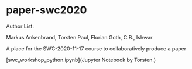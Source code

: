 # paper-swc2020

Author List:

Markus Ankenbrand, Torsten Paul, Florian Goth, C.B., Ishwar


A place for the SWC-2020-11-17 course to collaboratively produce a paper

[swc_workshop_python.ipynb](Jupyter Notebook by Torsten.)

